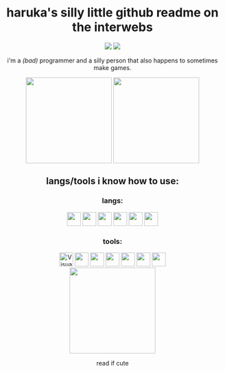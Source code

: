 <div align="center">
  <h1 align="center">haruka's silly little github readme on the interwebs</h1>
  <img src="https://img.shields.io/badge/mom_made-pancakes-green">
  <img src="https://img.shields.io/badge/certified-idiot-green">

<p>i'm a <i>(bad)</i> programmer and a silly person that also happens to sometimes make games.</p>

</div>

<div align="center" href="https://github.com/anuraghazra/github-readme-stats" >
  <img  height=200 align="center" src="https://github-readme-stats.vercel.app/api?username=nakoyasha" />
  <img height=200 align="center" src="https://github-readme-stats.vercel.app/api/top-langs/?username=nakoyasha&layout=donut" />
</div>

<div>
<h2 align="center">langs/tools i know how to use:</h2>
<div align="center">
  <h3>langs:</h3>

  <div>
  <img width="32" height="32" src="https://luau-lang.org/assets/images/luau-88.png" /> 
  <img width="32" height="32" src="https://upload.wikimedia.org/wikipedia/commons/thumb/c/cf/Lua-Logo.svg/800px-Lua-Logo.svg.png" />
  <img width="32" height="32" src="https://upload.wikimedia.org/wikipedia/commons/thumb/6/6a/JavaScript-logo.png/600px-JavaScript-logo.png" />
  <img width="32" height="32" src="https://cdn.discordapp.com/attachments/1095274254347546654/1133332132278829086/ts-logo-128.png" />
  <img width="32" height="32" src="https://raw.githubusercontent.com/gilbarbara/logos/main/logos/c-plusplus.svg" />
  <img width="32" height="32" src="https://raw.githubusercontent.com/gilbarbara/logos/main/logos/c.svg" />

  </div>

  <h3>tools:</h3>
  <div>
      <img width="32" height="32" alt="Visual Studio Code" src="https://code.visualstudio.com/assets/images/code-stable.png" />
      <img width="32" height="32" src="https://upload.wikimedia.org/wikipedia/commons/a/af/Tux.png" />
      <img width="32" height="32" src="https://upload.wikimedia.org/wikipedia/commons/thumb/8/87/Windows_logo_-_2021.svg/512px-Windows_logo_-_2021.svg.png" />
      <img width="32" height="32" src="https://cdn.discordapp.com/attachments/1095274254347546654/1133334372720857100/Roblox_Studio_2022_Flat.png" />
      <img width="32" height="32" src="https://upload.wikimedia.org/wikipedia/commons/a/a7/React-icon.svg" />
      <img width="32" height="32" src="https://www.svgrepo.com/show/354113/nextjs-icon.svg" />
      <img width="32" height="32" src="https://discord.js.org/favicon-32x32.png">

  </div>

<!-- silly little padding -->
<div align="center" >
  <img height=200 align="center" src="https://upload.wikimedia.org/wikipedia/en/thumb/9/98/Blank_button.svg/1200px-Blank_button.svg.png" />
</div>
       
<p align="center">read if cute</p>
